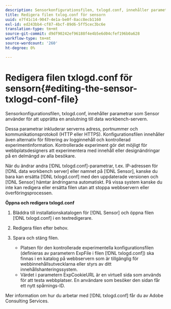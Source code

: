 ```yaml
---
description: Sensorkonfigurationsfilen, txlogd.conf, innehåller parametrar som Sensor använder för att upprätta en anslutning till data workbench-servern.
title: Redigera filen txlog.conf för sensorn
uuid: e7f41c14-9047-4e1a-be0f-8acc8ecb1160
exl-id: ed243bb4-cf87-4bcf-89d6-5ff5cec3bc6e
translation-type: tm+mt
source-git-commit: d9df90242ef96188f4e4b5e6d04cfef196b0a628
workflow-type: tm+mt
source-wordcount: '260'
ht-degree: 0%

---
```


# Redigera filen txlogd.conf för sensorn{#editing-the-sensor-txlogd-conf-file}

Sensorkonfigurationsfilen, txlogd.conf, innehåller parametrar som Sensor använder för att upprätta en anslutning till data workbench-servern.

Dessa parametrar inkluderar serverns adress, portnummer och kommunikationsprotokoll (HTTP eller HTTPS). Konfigurationsfilen innehåller även alternativ för filtrering av logginnehåll och kontrollerad experimentinformation. Kontrollerade experiment gör det möjligt för webbplatsdesigners att experimentera med innehåll eller designändringar på en delmängd av alla besökare.

När du ändrar andra [!DNL txlogd.conf]-parametrar, t.ex. IP-adressen för [!DNL data workbench server] eller namnet på [!DNL Sensor], kanske du bara kan ersätta [!DNL txlogd.conf] med den uppdaterade versionen och [!DNL Sensor] hämtar ändringarna automatiskt. På vissa system kanske du inte kan redigera eller ersätta filen utan att stoppa webbservern eller överföringsprocessen.

**Öppna och redigera txlogd.conf**

1. Bläddra till installationskatalogen för [!DNL Sensor] och öppna filen [!DNL txlogd.conf] i en textredigerare.
1. Redigera filen efter behov.
1. Spara och stäng filen.

   * Platsen för den kontrollerade experimentella konfigurationsfilen (definieras av parametern ExpFile i filen [!DNL txlogd.conf]) ska finnas i en katalog på webbservern som är tillgänglig för webbinnehållsutvecklarna eller styrs av ditt innehållshanteringssystem.
   * Värdet i parametern ExpCookieURL är en virtuell sida som används för att testa webbplatser. En användare som besöker den sidan får ett nytt spårnings-ID.

Mer information om hur du arbetar med [!DNL txlogd.conf] får du av Adobe Consulting Services.
